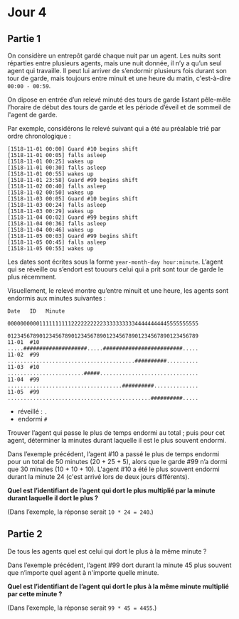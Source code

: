 # Jour 4

## Partie 1

On considère un entrepôt gardé chaque nuit par un agent. Les nuits sont réparties entre plusieurs agents, mais une nuit donnée, il n’y a qu’un seul agent qui travaille. Il peut lui arriver de s’endormir plusieurs fois durant son tour de garde, mais toujours entre minuit et une heure du matin, c'est-à-dire `00:00 - 00:59`.

On dipose en entrée d’un relevé minuté des tours de garde listant pêle-mêle l’horaire de début des tours de garde et les période d’éveil et de sommeil de l'agent de garde.

Par exemple, considérons le relevé suivant qui a été au préalable trié par ordre chronologique :

```
[1518-11-01 00:00] Guard #10 begins shift
[1518-11-01 00:05] falls asleep
[1518-11-01 00:25] wakes up
[1518-11-01 00:30] falls asleep
[1518-11-01 00:55] wakes up
[1518-11-01 23:58] Guard #99 begins shift
[1518-11-02 00:40] falls asleep
[1518-11-02 00:50] wakes up
[1518-11-03 00:05] Guard #10 begins shift
[1518-11-03 00:24] falls asleep
[1518-11-03 00:29] wakes up
[1518-11-04 00:02] Guard #99 begins shift
[1518-11-04 00:36] falls asleep
[1518-11-04 00:46] wakes up
[1518-11-05 00:03] Guard #99 begins shift
[1518-11-05 00:45] falls asleep
[1518-11-05 00:55] wakes up
```

Les dates sont écrites sous la forme `year-month-day hour:minute`. L’agent qui se réveille ou s’endort est touours celui qui a prit sont tour de garde le plus récemment.

Visuellement, le relevé montre qu’entre minuit et une heure, les agents sont endormis aux minutes suivantes :

```
Date   ID   Minute
            000000000011111111112222222222333333333344444444445555555555
            012345678901234567890123456789012345678901234567890123456789
11-01  #10  .....####################.....#########################.....
11-02  #99  ........................................##########..........
11-03  #10  ........................#####...............................
11-04  #99  ....................................##########..............
11-05  #99  .............................................##########.....
```

 - réveillé : `.`
 - endormi `#`

Trouver l’agent qui passe le plus de temps endormi au total ; puis pour cet agent, déterminer la minutes durant laquelle il est le plus souvent endormi.

Dans l’exemple précédent, l’agent #10 a passé le plus de temps endormi pour un total de 50 minutes (20 + 25 + 5), alors que le garde #99 n’a dormi que 30 minutes (10 + 10 + 10). L'agent #10 a été le plus souvent endormi durant la minute 24 (c'est arrivé lors de deux jours différents).

__Quel est l’identifiant de l’agent qui dort le plus multiplié par la minute durant laquelle il dort le plus ?__

(Dans l’exemple, la réponse serait `10 * 24 = 240`.)


## Partie 2

De tous les agents quel est celui qui dort le plus à la même minute ?

Dans l’exemple précédent, l’agent #99 dort durant la minute 45 plus souvent que n’importe quel agent à n'importe quelle minute.

__Quel est l’identifiant de l’agent qui dort le plus à la même minute multiplié par cette minute ?__

(Dans l’exemple, la réponse serait `99 * 45 = 4455`.)